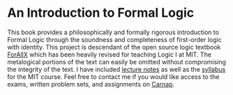 # An Introduction to Formal Logic

This book provides a philosophically and formally rigorous introduction to Formal Logic through the soundness and completeness of first-order logic with identity.
This project is descendant of the open source logic textbook [ForAllX](https://www.fecundity.com/logic/) which has been heavily revised for teaching Logic I at MIT.
The metalogical portions of the text can easily be omitted without compromising the integrity of the text.
I have included [lecture notes](https://github.com/benbrastmckie/ForAllX/tree/master/Lectures) as well as the [syllabus](https://github.com/benbrastmckie/ForAllX/blob/master/Syllabus/Syllabus.pdf) for the MIT course.
Feel free to contact me if you would like access to the exams, written problem sets, and assignments on [Carnap](https://carnap.io/).
